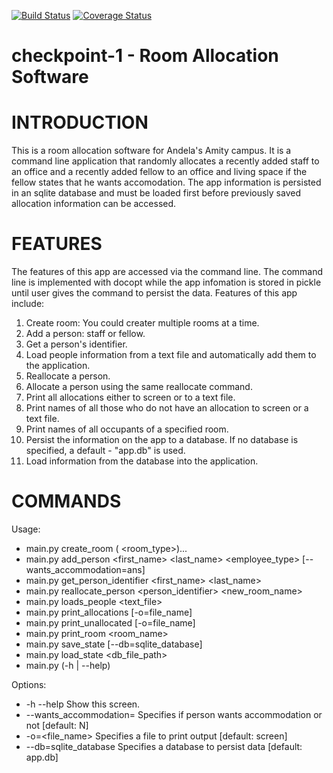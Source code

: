 [![Build Status](https://travis-ci.org/andela-cdike/checkpoint-1.svg?branch=development)](https://travis-ci.org/andela-cdike/checkpoint-1)
[![Coverage Status](https://coveralls.io/repos/github/andela-cdike/checkpoint-1/badge.svg?branch=development)](https://coveralls.io/github/andela-cdike/checkpoint-1?branch=development)

# checkpoint-1 - Room Allocation Software

# INTRODUCTION
This is a room allocation software for Andela's Amity campus. It is a command line application that randomly allocates a recently added staff to an office and a recently added fellow to an office and living space if the fellow states that he wants accomodation. The app information is persisted in an sqlite database and must be loaded first before previously saved allocation information can be accessed.


# FEATURES
The features of this app are accessed via the command line. The command line is implemented with docopt while the app infomation is stored in pickle until user gives the command to persist the data. Features of this app include:

1. Create room: You could creater multiple rooms at a time.
2. Add a person: staff or fellow.
3. Get a person's identifier.
4. Load people information from a text file and automatically add them to the application.
5. Reallocate a person.
6. Allocate a person using the same reallocate command.
7. Print all allocations either to screen or to a text file.
8. Print names of all those who do not have an allocation to screen or a text file.
9. Print names of all occupants of a specified room.
10. Persist the information on the app to a database. If no database is specified, a default - "app.db" is used.
11. Load information from the database into the application.


# COMMANDS

Usage:
*  main.py create_room (<name> <floor> <room_type>)...
*  main.py add_person <first_name> <last_name> <employee_type> [--wants_accommodation=ans]
*  main.py get_person_identifier <first_name> <last_name>
*  main.py reallocate_person <person_identifier> <new_room_name>
*  main.py loads_people <text_file>
*  main.py print_allocations [-o=file_name]
*  main.py print_unallocated [-o=file_name]
*  main.py print_room <room_name>
*  main.py save_state [--db=sqlite_database]
*  main.py load_state <db_file_path>
*  main.py (-h | --help)

Options:
*  -h --help                    Show this screen.
*  --wants_accommodation=<ans>  Specifies if person wants accommodation or not [default: N]
*  -o=<file_name>               Specifies a file to print output [default: screen]
*  --db=sqlite_database         Specifies a database to persist data [default: app.db]
